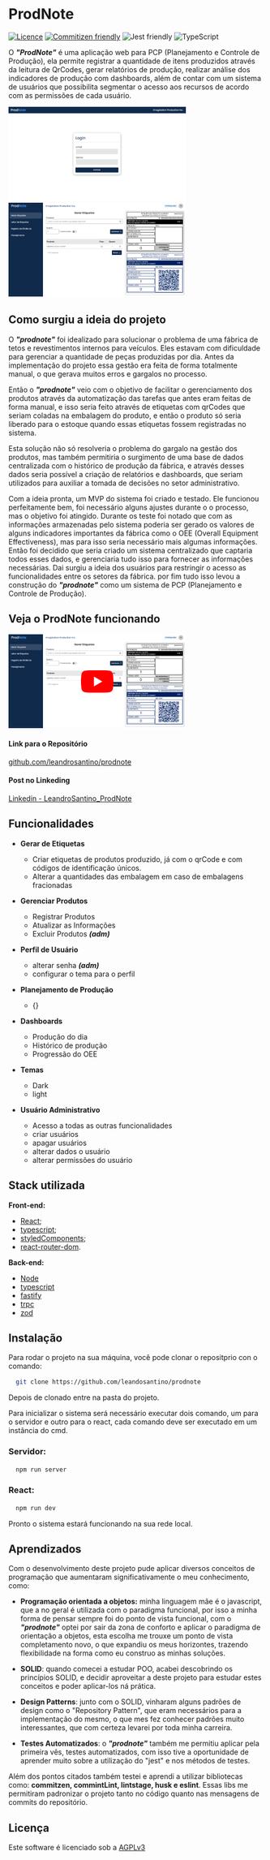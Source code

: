 # ProdNote

[![Licence](https://img.shields.io/badge/license-AGPLv3-green.svg?style=flat)](https://choosealicense.com/licenses/agpl-3.0/)
[![Commitizen friendly](https://img.shields.io/badge/commitizen-friendly-green.svg?style=flat)](http://commitizen.github.io/cz-cli/)
![Jest friendly](https://img.shields.io/badge/tested%20with-JEST-brightgreen.svg?style=flat&logo=jest)
![TypeScript](https://img.shields.io/badge/Made%20with-typescript-%23007ACC.svg?style=flat&logo=typescript)

O _**"ProdNote"**_ é uma aplicação web para PCP (Planejamento e Controle de Produção), ela permite registrar a quantidade de itens produzidos através da leitura de QrCodes, gerar relatórios de produção, realizar análise dos indicadores de produção com dashboards, além de contar com um sistema de usuários que possibilita segmentar o acesso aos recursos de acordo com as permissões de cada usuário.

![image2](https://raw.githubusercontent.com/leandrosantino/prodnote/master/docs/image2.PNG)
![image1](https://raw.githubusercontent.com/leandrosantino/prodnote/master/docs/image1.PNG)

## Como surgiu a ideia do projeto

O ***"prodnote"*** foi idealizado para solucionar o problema de uma fábrica de tetos e revestimentos internos para veículos. Eles estavam com dificuldade para gerenciar a quantidade de peças produzidas por dia. Antes da implementação do projeto essa gestão era feita de forma totalmente manual, o que gerava muitos erros e gargalos no processo.

Então o ***"prodnote"*** veio com o objetivo de facilitar o gerenciamento dos produtos através da automatização das tarefas que antes eram feitas de forma manual, e isso seria feito através de etiquetas com qrCodes que seriam coladas na embalagem do produto, e então o produto só seria liberado para o estoque quando essas etiquetas fossem registradas no sistema.

Esta solução não só resolveria o problema do gargalo na gestão dos produtos, mas também permitiria o surgimento de uma base de dados centralizada com o histórico de produção da fábrica, e através desses dados seria possível a criação de relatórios e dashboards, que seriam utilizados para auxiliar a tomada de decisões no setor administrativo.

Com a ideia pronta, um MVP do sistema foi criado e testado. Ele funcionou perfeitamente bem, foi necessário alguns ajustes durante o o processo, mas o objetivo foi atingido. Durante os teste foi notado que com as informações armazenadas pelo sistema poderia ser gerado os valores de alguns indicadores importantes da fábrica como o OEE (Overall Equipment Effectiveness), mas para isso seria necessário mais algumas informações. Então foi decidido que seria criado um sistema centralizado que captaria todos esses dados, e gerenciaria tudo isso para fornecer as informações necessárias. Dai surgiu a ideia dos usuários para restringir o acesso as funcionalidades entre os setores da fábrica. por fim tudo isso levou a construção do ***"prodnote"*** como um sistema de PCP (Planejamento e Controle de Produção).

## Veja o ProdNote funcionando
[![tamb](https://raw.githubusercontent.com/leandrosantino/prodnote/master/docs/tamb.png)](https://youtu.be/t-G0onpEY_E)

#### Link para o Repositório

[github.com/leandrosantino/prodnote](https://github.com/leandrosantino/prodnote)

#### Post no Linkeding

[Linkedin - LeandroSantino_ProdNote](https://www.linkedin.com/posts/leandro-santino-7b2717215_fala-galera-blz-estou-desenvolvendo-um-activity-7076725026552524800-2bD2?utm_source=share&utm_medium=member_desktop)

## Funcionalidades

- **Gerar de Etiquetas**
  * Criar etiquetas de produtos produzido, já com o qrCode e com códigos de identificação únicos.
  * Alterar a quantidades das embalagem em caso de embalagens fracionadas

- **Gerenciar Produtos**
  * Registrar Produtos
  * Atualizar as Informações
  * Excluir Produtos ***(adm)***

- **Perfil de Usuário**
  * alterar senha ***(adm)***
  * configurar o tema para o perfil

- **Planejamento de Produção**
  * {}

- **Dashboards**
  * Produção do dia
  * Histórico de produção
  * Progressão do OEE

- **Temas**
  * Dark
  * light

- **Usuário Administrativo**
  * Acesso a todas as outras funcionalidades
  * criar usuários
  * apagar usuários
  * alterar dados o usuário
  * alterar permissões do usuário

## Stack utilizada

**Front-end:**
  - [React](https://react.dev/);
  - [typescript](https://www.typescriptlang.org/);
  - [styledComponents](https://styled-components.com/);
  - [react-router-dom](https://reactrouter.com/en/main).

**Back-end:**
  - [Node](https://nodejs.org/en)
  - [typescript](https://www.typescriptlang.org/)
  - [fastify](https://www.fastify.io/)
  - [trpc](https://trpc.io/)
  - [zod](https://zod.dev/)


## Instalação

Para rodar o projeto na sua máquina, você pode clonar o repositprio con o comando:

```bash
  git clone https://github.com/leandosantino/prodnote
```
Depois de clonado entre na pasta do projeto.

Para inicializar o sistema será necessário executar dois comando, um para o servidor e outro para o react, cada comando deve ser executado em um instância do cmd.

### Servidor:

```bash
  npm run server
```
### React:

```bash
  npm run dev
```
Pronto o sistema estará funcionando na sua rede local.

## Aprendizados

Com o desenvolvimento deste projeto pude aplicar diversos conceitos de programação que aumentaram significativamente o meu conhecimento, como:

- **Programação orientada a objetos:** minha linguagem mãe é o javascript, que a no geral é utilizada com o paradigma funcional, por isso a minha forma de pensar sempre foi do ponto de vista funcional, com o ***"prodnote"*** optei por sair da zona de conforto e aplicar o paradigma de orientação a objetos, esta escolha me trouxe um ponto de vista completamento novo, o que expandiu os meus horizontes, trazendo flexibilidade na forma como eu construo as minhas soluções.

- **SOLID**: quando comecei a estudar POO, acabei descobrindo os princípios SOLID, e decidir aproveitar a deste projeto para estudar estes conceitos e poder aplicar-los ná prática.

- **Design Patterns**: junto com o SOLID, vinharam alguns padrões de design como o "Repository Pattern", que eram necessários para a implementação do mesmo, o que mes fez conhecer padrões muito interessantes, que com certeza levarei por toda minha carreira.

- **Testes Automatizados**: o ***"prodnote"*** também me permitiu aplicar pela primeira vês, testes automatizados, com isso tive a oportunidade de aprender muito sobre a utilização do "jest" e nos métodos de testes.

Além dos pontos citados também testei e aprendi a utilizar bibliotecas como: **commitzen, commintLint, lintstage, husk e eslint**. Essas libs me permitiram padronizar o projeto tanto no código quanto nas mensagens de commits do repositório.

## Licença

Este software é licenciado sob a [AGPLv3](https://github.com/leandrosantino/prodnote/blob/master/LICENSE)
